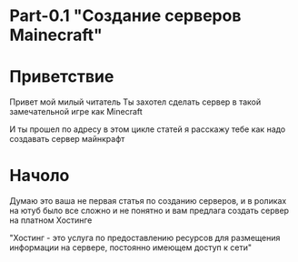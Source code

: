 # Part-0.1  "Создание серверов Mainecraft"

# Приветствие 

Привет мой милый читатель
Ты захотел сделать сервер в такой замечательной игре как Minecraft 

И ты прошел по адресу в этом цикле статей я расскажу тебе как надо создавать сервер майнкрафт 

# Начоло 

Думаю это ваша не первая статья по созданию серверов, и в роликах на ютуб было все сложно и не понятно и вам предлага создать сервер 
на платном Хостинге 

"Хостинг - это услуга по предоставлению ресурсов для размещения информации на сервере, постоянно имеющем доступ к сети"


